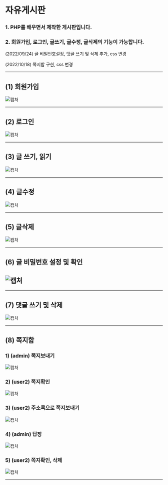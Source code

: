 # 자유게시판

### 1. PHP를 배우면서 제작한 게시판입니다.

### 2. 회원가입, 로그인, 글쓰기, 글수정, 글삭제의 기능이 가능합니다.

(2022/09/24) 글 비밀번호설정, 댓글 쓰기 및 삭제 추가, css 변경

(2022/10/18) 쪽지함 구현, css 변경

---

## (1) 회원가입

![캡처](/imgs/%ED%9A%8C%EC%9B%90%EA%B0%80%EC%9E%85_readme.gif)

---

## (2) 로그인

![캡처](/imgs/%EB%A1%9C%EA%B7%B8%EC%9D%B8_readme.gif)

---

## (3) 글 쓰기, 읽기

![캡처](/imgs/%EA%B8%80%20%EC%93%B0%EA%B8%B0%2C%20%EC%9D%BD%EA%B8%B0_readme.gif)

---

## (4) 글수정

![캡처](/imgs/%EA%B8%80%20%EC%88%98%EC%A0%95_readme.gif)

---

## (5) 글삭제

![캡처](/imgs/%EA%B8%80%20%EC%82%AD%EC%A0%9C_readme.gif)

---

## (6) 글 비밀번호 설정 및 확인

## ![캡처](/imgs/%EA%B8%80%20%EB%B9%84%EB%B0%80%EB%B2%88%ED%98%B8_readme.gif)

---

## (7) 댓글 쓰기 및 삭제

![캡처](/imgs/%EB%8C%93%EA%B8%80%20%EC%93%B0%EA%B8%B0%2C%20%EC%82%AD%EC%A0%9C_readme.gif)

---

## (8) 쪽지함

### 1) (admin) 쪽지보내기

![캡처](/imgs/1.%20admin%20%EC%AA%BD%EC%A7%80%EB%B3%B4%EB%82%B4%EA%B8%B0_readme.gif)

### 2) (user2) 쪽지확인

![캡처](/imgs/2.%20user2%20%EC%AA%BD%EC%A7%80%20%ED%99%95%EC%9D%B8_readme.gif)

### 3) (user2) 주소록으로 쪽지보내기

![캡처](/imgs/3.%20user2%20%EC%A3%BC%EC%86%8C%EB%A1%9D%EC%9C%BC%EB%A1%9C%20%EC%AA%BD%EC%A7%80%20%EB%B3%B4%EB%82%B4%EA%B8%B0_readme.gif)

### 4) (admin) 답장

![캡처](/imgs/4.%20admin%20%EB%8B%B5%EC%9E%A5_readme.gif)

### 5) (user2) 쪽지확인, 삭제

![캡처](/imgs/5.%20user2%20%EC%AA%BD%EC%A7%80%ED%99%95%EC%9D%B8%2C%20%EC%82%AD%EC%A0%9C_readme.gif)

---
